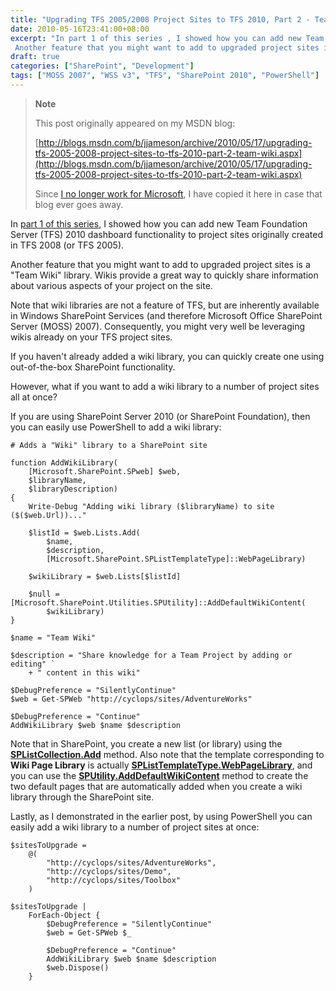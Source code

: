 ```yaml
---
title: "Upgrading TFS 2005/2008 Project Sites to TFS 2010, Part 2 - Team Wiki"
date: 2010-05-16T23:41:00+08:00
excerpt: "In part 1 of this series , I showed how you can add new Team Foundation Server (TFS) 2010 dashboard functionality to project sites originally created in TFS 2008 (or TFS 2005). 
 Another feature that you might want to add to upgraded project sites is..."
draft: true
categories: ["SharePoint", "Development"]
tags: ["MOSS 2007", "WSS v3", "TFS", "SharePoint 2010", "PowerShell"]
---
```


> **Note**
> 
> This post originally appeared on my MSDN blog:  
>   
> 
> [http://blogs.msdn.com/b/jjameson/archive/2010/05/17/upgrading-tfs-2005-2008-project-sites-to-tfs-2010-part-2-team-wiki.aspx](http://blogs.msdn.com/b/jjameson/archive/2010/05/17/upgrading-tfs-2005-2008-project-sites-to-tfs-2010-part-2-team-wiki.aspx)
> 
> Since [I no longer work for Microsoft](/blog/jjameson/archive/2011/09/02/last-day-with-microsoft.aspx), I have copied it here in case that blog ever goes away.


In [part 1 of this series](/blog/jjameson/archive/2010/05/14/upgrading-tfs-2005-2008-project-sites-to-tfs-2010-part-1-agile-dashboard-features.aspx), I showed how you can add new Team Foundation Server (TFS) 2010 dashboard functionality to project sites originally created in TFS 2008 (or TFS 2005).

Another feature that you might want to add to upgraded project sites is a "Team Wiki" library. Wikis provide a great way to quickly share information about various aspects of your project on the site.

Note that wiki libraries are not a feature of TFS, but are inherently available in Windows SharePoint Services (and therefore Microsoft Office SharePoint Server (MOSS) 2007). Consequently, you might very well be leveraging wikis already on your TFS project sites.

If you haven't already added a wiki library, you can quickly create one using out-of-the-box SharePoint functionality.

However, what if you want to add a wiki library to a number of project sites all at once?

If you are using SharePoint Server 2010 (or SharePoint Foundation), then you can easily use PowerShell to add a wiki library:



    # Adds a "Wiki" library to a SharePoint site
    
    function AddWikiLibrary(
        [Microsoft.SharePoint.SPweb] $web,
        $libraryName,
        $libraryDescription)
    {
        Write-Debug "Adding wiki library ($libraryName) to site ($($web.Url))..."
                        
        $listId = $web.Lists.Add(
            $name,
            $description,
            [Microsoft.SharePoint.SPListTemplateType]::WebPageLibrary)
        
        $wikiLibrary = $web.Lists[$listId]
        
        $null = [Microsoft.SharePoint.Utilities.SPUtility]::AddDefaultWikiContent(
            $wikiLibrary)
    }
    
    $name = "Team Wiki"
    
    $description = "Share knowledge for a Team Project by adding or editing" `
        + " content in this wiki"
    
    $DebugPreference = "SilentlyContinue"
    $web = Get-SPWeb "http://cyclops/sites/AdventureWorks"
    
    $DebugPreference = "Continue"
    AddWikiLibrary $web $name $description



Note that in SharePoint, you create a new list (or library) using the **[SPListCollection.Add](http://msdn.microsoft.com/en-us/library/microsoft.sharepoint.splistcollection.add.aspx)** method. Also note that the template corresponding to **Wiki Page Library** is actually **[SPListTemplateType.WebPageLibrary](http://msdn.microsoft.com/en-us/library/microsoft.sharepoint.splisttemplatetype.aspx)**, and you can use the **[SPUtility.AddDefaultWikiContent](http://msdn.microsoft.com/en-us/library/microsoft.sharepoint.utilities.sputility.adddefaultwikicontent.aspx)** method to create the two default pages that are automatically added when you create a wiki library through the SharePoint site.

Lastly, as I demonstrated in the earlier post, by using PowerShell you can easily add a wiki library to a number of project sites at once:



    $sitesToUpgrade =
        @(
            "http://cyclops/sites/AdventureWorks",
            "http://cyclops/sites/Demo",
            "http://cyclops/sites/Toolbox"
        )
    
    $sitesToUpgrade |
        ForEach-Object {
            $DebugPreference = "SilentlyContinue"
            $web = Get-SPWeb $_
    
            $DebugPreference = "Continue"
            AddWikiLibrary $web $name $description
            $web.Dispose()
        }

